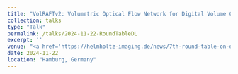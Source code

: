 ```yaml
---
title: "VolRAFTv2: Volumetric Optical Flow Network for Digital Volume Correlation"
collection: talks
type: "Talk"
permalink: /talks/2024-11-22-RoundTableDL
excerpt: ''
venue: "<a href='https://helmholtz-imaging.de/news/7th-round-table-on-deep-learning-desy'>7th Round Table on Deep Learning @DESY</a>"
date: 2024-11-22
location: "Hamburg, Germany"
---
```


